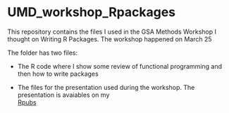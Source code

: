 # UMD_workshop_Rpackages
This repository contains the files I used in the GSA Methods Workshop I thought on Writing R Packages. The workshop happened on March 25

The folder has two files:

- The R code where I show some review of functional programming and then how to write packages

- The files for the presentation used during the workshop. The presentation is avaiables on my  
[Rpubs](http://rpubs.com/Ventura_Tiago/umd_gsawork")  
 

